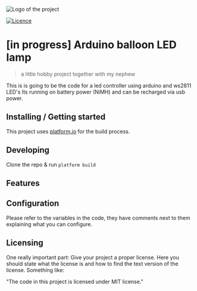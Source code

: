 ![Logo of the project](https://raw.githubusercontent.com/jehna/readme-best-practices/master/sample-logo.png)

[![Licence](http://www.wtfpl.net/wp-content/uploads/2012/12/wtfpl-badge-1.png)](http://www.wtfpl.net/)

# [in progress] Arduino balloon LED lamp
> a little hobby project together with my nephew

This is is going to be the code for a led controller using arduino and ws2811 LED's
Its running on battery  power (NiMH) and can be recharged via usb power.

## Installing / Getting started

This project uses [platform.io](http://platformio.org/) for the build process.

## Developing

Clone the repo & run `platform build`


## Features

## Configuration

Please refer to the variables in the code, they have comments next to them explaining what you can configure.

## Licensing

One really important part: Give your project a proper license. Here you should
state what the license is and how to find the text version of the license.
Something like:

"The code in this project is licensed under MIT license."
